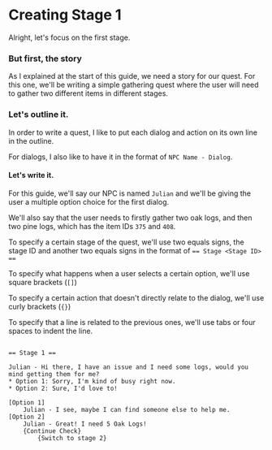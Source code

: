 # Creating Stage 1

Alright, let's focus on the first stage.

### But first, the story

As I explained at the start of this guide, we need a story for our quest. For this one, we'll be writing a simple gathering quest where the user will need to gather two different items in different stages.

### Let's outline it.

In order to write a quest, I like to put each dialog and action on its own line in the outline.

For dialogs, I also like to have it in the format of `NPC Name - Dialog`.

#### Let's write it.

For this guide, we'll say our NPC is named `Julian` and we'll be giving the user a multiple option choice for the first dialog.

We'll also say that the user needs to firstly gather two oak logs, and then two pine logs, which has the item IDs `375` and `408`.

To specify a certain stage of the quest, we'll use two equals signs, the stage ID and another two equals signs in the format of `== Stage <Stage ID> ==`

To specify what happens when a user selects a certain option, we'll use square brackets (`[]`)

To specify a certain action that doesn't directly relate to the dialog, we'll use curly brackets (`{}`)

To specify that a line is related to the previous ones, we'll use tabs or four spaces to indent the line.

```

== Stage 1 ==

Julian - Hi there, I have an issue and I need some logs, would you mind getting them for me?
* Option 1: Sorry, I'm kind of busy right now.
* Option 2: Sure, I'd love to!

[Option 1]
	Julian - I see, maybe I can find someone else to help me.
[Option 2]
	Julian - Great! I need 5 Oak Logs!
	{Continue Check}
		{Switch to stage 2}
```